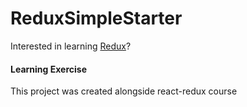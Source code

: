 # ReduxSimpleStarter

Interested in learning [Redux](https://www.udemy.com/react-redux/)?


#### Learning Exercise
This project was created alongside react-redux course
